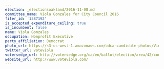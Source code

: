 ```yaml
---
election: _electionsoakland/2016-11-08.md
committee_name: Viola Gonzales for City Council 2016
filer_id: '1387192'
is_accepted_expenditure_ceiling: true
is_incumbent: false
name: Viola Gonzales
occupation: Nonprofit Executive
party_affiliation: Democrat
photo_url: https://s3-us-west-1.amazonaws.com/odca-candidate-photos/Viola-Gonzales.png
twitter_url: voteviola
votersedge_url: http://votersedge.org/ca/en/ballot/election/area/42/contests/contest/13237/candidate/130760?&county=Alameda%20County&election_authority_id=1
website_url: http://www.voteviola.com/
---
```

